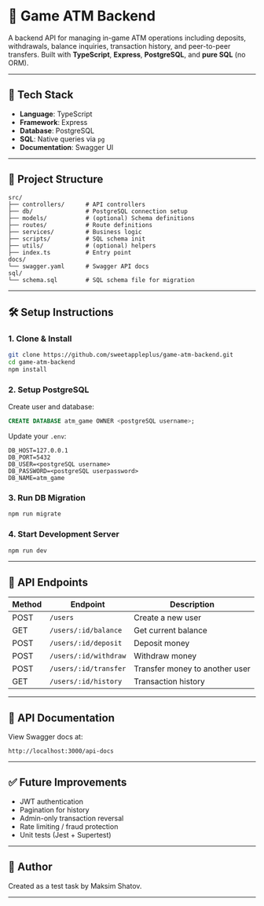 # 🏦 Game ATM Backend

A backend API for managing in-game ATM operations including deposits, withdrawals, balance inquiries, transaction history, and peer-to-peer transfers. Built with **TypeScript**, **Express**, **PostgreSQL**, and **pure SQL** (no ORM).

---

## 🚀 Tech Stack

- **Language**: TypeScript
- **Framework**: Express
- **Database**: PostgreSQL
- **SQL**: Native queries via `pg`
- **Documentation**: Swagger UI

---

## 📁 Project Structure

```
src/
├── controllers/      # API controllers
├── db/               # PostgreSQL connection setup
├── models/           # (optional) Schema definitions
├── routes/           # Route definitions
├── services/         # Business logic
├── scripts/          # SQL schema init
├── utils/            # (optional) helpers
├── index.ts          # Entry point
docs/
└── swagger.yaml      # Swagger API docs
sql/
└── schema.sql        # SQL schema file for migration
```

---

## 🛠 Setup Instructions

### 1. Clone & Install

```bash
git clone https://github.com/sweetappleplus/game-atm-backend.git
cd game-atm-backend
npm install
```

### 2. Setup PostgreSQL

Create user and database:

```sql
CREATE DATABASE atm_game OWNER <postgreSQL username>;
```

Update your `.env`:

```env
DB_HOST=127.0.0.1
DB_PORT=5432
DB_USER=<postgreSQL username>
DB_PASSWORD=<postgreSQL userpassword>
DB_NAME=atm_game
```

### 3. Run DB Migration

```bash
npm run migrate
```

### 4. Start Development Server

```bash
npm run dev
```

---

## 🧪 API Endpoints

| Method | Endpoint                  | Description                     |
|--------|---------------------------|---------------------------------|
| POST   | `/users`                  | Create a new user               |
| GET    | `/users/:id/balance`      | Get current balance             |
| POST   | `/users/:id/deposit`      | Deposit money                   |
| POST   | `/users/:id/withdraw`     | Withdraw money                  |
| POST   | `/users/:id/transfer`     | Transfer money to another user |
| GET    | `/users/:id/history`      | Transaction history             |

---

## 📄 API Documentation

View Swagger docs at:
```
http://localhost:3000/api-docs
```

---

## ✅ Future Improvements

- JWT authentication
- Pagination for history
- Admin-only transaction reversal
- Rate limiting / fraud protection
- Unit tests (Jest + Supertest)

---

## 🧑 Author

Created as a test task by Maksim Shatov.

---